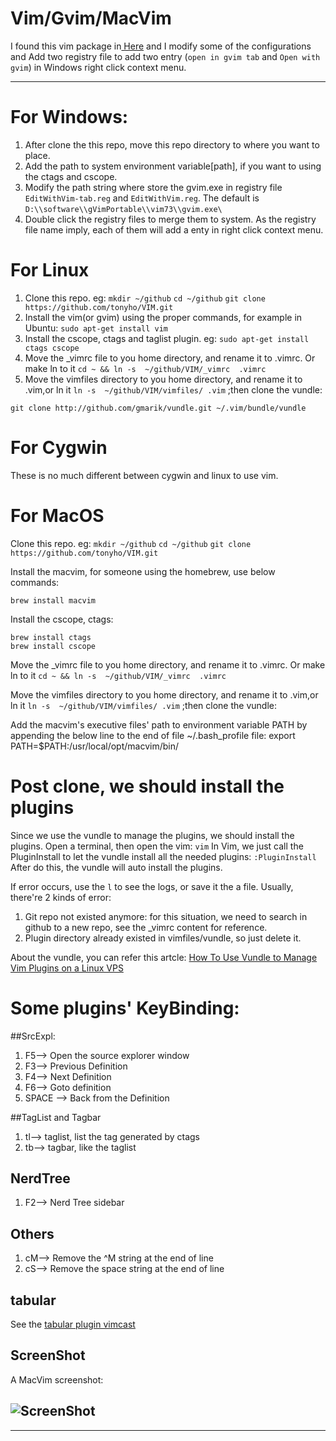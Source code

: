 Vim/Gvim/MacVim
===

 I found this vim package in[ Here](http://www.oschina.net/code/snippet_574132_13357 "OSChina") and I modify some of the configurations and Add two registry file to add two entry (`open in gvim tab` and `Open with gvim`) in Windows right click context menu.

----------

# For Windows: #
1. After clone the this repo, move this repo directory to where you want to place. 
2. Add the path to system environment variable[path], if you want to using the ctags and cscope.
3. Modify the path string where store the gvim.exe in registry file `EditWithVim-tab.reg`  and  `EditWithVim.reg`. The default is `D:\\software\\gVimPortable\\vim73\\gvim.exe\`
4. Double click the registry files to merge them to system. As the registry file name imply, each of them will add a enty in right click context menu.

# For Linux #

1. Clone this repo. eg: `mkdir ~/github` `cd ~/github` `git clone https://github.com/tonyho/VIM.git`
2. Install the vim(or gvim) using the proper commands, for example in Ubuntu: `sudo apt-get install vim`
3. Install the cscope, ctags and taglist plugin. eg: `sudo apt-get install ctags cscope`
4. Move the _vimrc file to you home directory, and rename it to .vimrc. Or make ln to it `cd ~ && ln -s  ~/github/VIM/_vimrc  .vimrc`
5. Move the vimfiles directory to you home directory, and rename it to .vim,or ln it `ln -s  ~/github/VIM/vimfiles/ .vim` ;then clone the vundle:

 `git clone http://github.com/gmarik/vundle.git ~/.vim/bundle/vundle`

# For Cygwin #

These is no much different between cygwin and linux to use vim.  

# For MacOS #
Clone this repo. eg: `mkdir ~/github` `cd ~/github` `git clone https://github.com/tonyho/VIM.git`

Install the macvim, for someone using the homebrew, use below commands:

    brew install macvim

Install the cscope, ctags:

    brew install ctags
    brew install cscope

Move the _vimrc file to you home directory, and rename it to .vimrc. Or make ln to it `cd ~ && ln -s  ~/github/VIM/_vimrc  .vimrc`

Move the vimfiles directory to you home directory, and rename it to .vim,or ln it `ln -s  ~/github/VIM/vimfiles/ .vim` ;then clone the vundle:

Add the macvim's executive files' path to environment variable PATH by appending the below line to the end of file ~/.bash_profile file:
    export PATH=$PATH:/usr/local/opt/macvim/bin/

# Post clone, we should install the plugins #
Since we use the vundle to manage the plugins, we should install the plugins. Open a terminal, then open the vim:
    `vim`
In Vim, we just call the PluginInstall to let the vundle install all the needed plugins:
    `:PluginInstall`
After do this, the vundle will auto install the plugins. 

If error occurs, use the `l` to see the logs, or save it the a file. Usually, there're 2 kinds of error:

1. Git repo not existed anymore: for this situation, we need to search in github to a new repo, see the _vimrc content for reference.
2. Plugin directory already existed in vimfiles/vundle, so just delete it.

About the vundle, you can refer this artcle: [How To Use Vundle to Manage Vim Plugins on a Linux VPS](https://www.digitalocean.com/community/tutorials/how-to-use-vundle-to-manage-vim-plugins-on-a-linux-vps)
    
# Some plugins' KeyBinding: #
##SrcExpl: 

1. F5--> Open the source explorer window  
1. F3--> Previous Definition 
1. F4--> Next Definition
1. F6--> Goto definition
1. SPACE --> Back from the Definition

##TagList and Tagbar
1. tl--> taglist, list the tag generated by ctags
1. tb--> tagbar, like the taglist

## NerdTree
1. F2--> Nerd Tree sidebar

## Others
1. cM--> Remove the ^M string at the end of line
1. cS--> Remove the space string at the end of line

## tabular
See the [tabular plugin vimcast](http://vimcasts.org/episodes/aligning-text-with-tabular-vim/)

## ScreenShot
A MacVim screenshot:

![ScreenShot](https://raw.githubusercontent.com/tonyho/VIM/master/docs/MacVimScreenCast.jpg?raw=true "MacVim")
----------

----------

